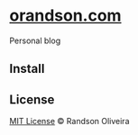 # [orandson.com](orandson.com)

Personal blog

## Install

## License
[MIT License](./LICENSE) © Randson Oliveira
